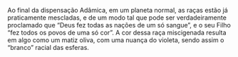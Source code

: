 ﻿Ao final da dispensação Adâmica, em um planeta normal, as raças estão já praticamente mescladas, e de um modo tal que pode ser verdadeiramente proclamado que “Deus fez todas as nações de um só sangue”, e o seu Filho “fez todos os povos de uma só cor”. A cor dessa raça miscigenada resulta em algo como um matiz oliva, com uma nuança do violeta, sendo assim o “branco” racial das esferas.